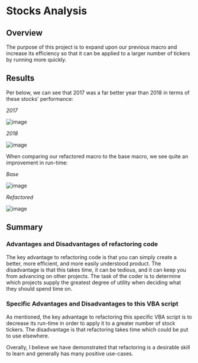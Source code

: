 # Stocks Analysis

## Overview
  The purpose of this project is to expand upon our previous macro and increase its efficiency so that it can be applied to a larger number of tickers by running more quickly. 
  
## Results
  Per below, we can see that 2017 was a far better year than 2018 in terms of these stocks' performance:
  
  *2017*
  
  ![image](https://user-images.githubusercontent.com/115741212/198729284-bf989849-e531-4288-bbcd-2d0d8e17a15b.png)

  *2018*
  
  ![image](https://user-images.githubusercontent.com/115741212/198729382-a0dfddaa-5308-421d-a0a7-dd95dd5abde1.png)

  When comparing our refactored macro to the base macro, we see quite an improvement in run-time:
  
  *Base*
  
  ![image](https://user-images.githubusercontent.com/115741212/198730222-ac2e73ee-a08e-469d-bf61-dc27baec09b2.png)

  *Refactored*
  
  ![image](https://user-images.githubusercontent.com/115741212/198730341-42f8d3ea-8310-4535-b404-cd4601805fc0.png)

## Summary
  ### Advantages and Disadvantages of refactoring code
   The key advantage to refactoring code is that you can simply create a better, more efficient, and more easily understood product. The disadvantage is that this     takes time, it can be tedious, and it can keep you from advancing on other projects. The task of the coder is to determine which projects supply the greatest degree of utility when deciding what they should spend time on.
      
   ### Specific Advantages and Disadvantages to this VBA script
   As mentioned, the key advantage to refactoring this specific VBA script is to decrease its run-time in order to apply it to a greater number of stock tickers. The disadvantage is that refactoring takes time which could be put to use elsewhere.

Overally, I believe we have demonstrated that refactoring is a desirable skill to learn and generally has many positive use-cases.
